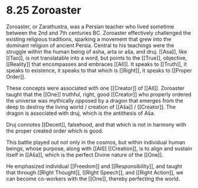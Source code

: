 # 8.25 Zoroaster

Zoroaster, or Zarathustra, was a Persian teacher who lived sometime between the 2nd and 7th centuries BC. Zoroaster effectively challenged the existing religious traditions, sparking a movement that grew into the dominant religion of ancient Persia. Central to his teachings were the struggle within the human being of asha, arta or aša, and druj. [[Asa]], like [[Tao]], is not translatable into a word, but points to the [[True]], objective, [[Reality]] that encompasses and embraces [[All]]. It speaks to [[Truth]], it speaks to existence, it speaks to that which is [[Right]], it speaks to [[Proper Order]]. 

These concepts were associated with one [[Creator]] of [[All]]. Zoroaster taught that the [[One]] truthful, right, good [[Creator]] who properly ordered the universe was mythically opposed by a dragon that emerges from the deep to destroy the living world / creation of [[Aša]] / [[Creator]]. The dragon is associated with druj, which is the antithesis of Aša. 

Druj connotes [[Deceit]], falsehood, and that which is not in harmony with the proper created order which is good. 

This battle played out not only in the cosmos, but within individual human beings, whose purpose, along with [[All]] [[Creation]], is to align and sustain itself in [[Aša]], which is the perfect Divine nature of the [[One]]. 

He emphasized individual [[Freedom]] and [[Responsibility]], and taught that through [[Right Thought]], [[Right Speech]], and [[Right Action]], we can become co-workers with the [[One]], thereby perfecting the world.
